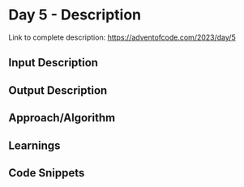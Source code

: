 # Day 5 - Description

Link to complete description: https://adventofcode.com/2023/day/5
## Input Description


## Output Description


## Approach/Algorithm


## Learnings


## Code Snippets


